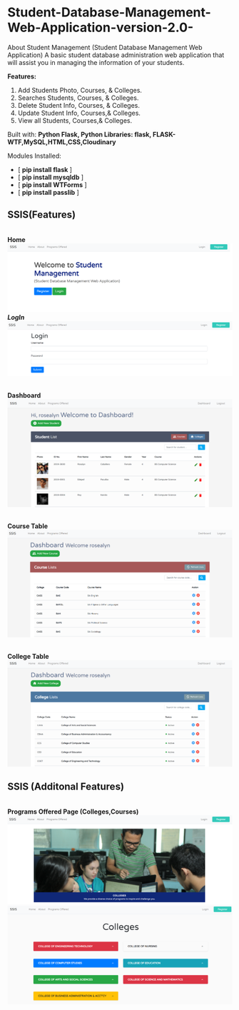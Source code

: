 # Student-Database-Management-Web-Application-version-2.0-


About Student Management
(Student Database Management Web Application)
A basic student database administration web application that will assist you in managing the information of your students.

**Features:** 
1. Add Students Photo, Courses, & Colleges. 
2. Searches Students, Courses, & Colleges.
3. Delete Student Info, Courses, & Colleges.
4. Update Student Info, Courses,& Colleges. 
5. View all Students, Courses,& Colleges.

Built with: **Python Flask, Python Libraries: flask, FLASK-WTF,MySQL,HTML,CSS,Cloudinary**

Modules Installed:
- [ **pip install flask** ] 
- [ **pip install mysqldb** ] 
- [ **pip install WTForms** ] 
- [ **pip install passlib** ]


## SSIS(Features)
<br />**Home**
![1](https://github.com/rossallyn/STUDENT-MANAGEMENT-SYSTEM-/blob/main/app/static/home.png?raw=true)
<br />***LogIn***
![2](https://github.com/rossallyn/STUDENT-MANAGEMENT-SYSTEM-/blob/main/app/static/login.png?raw=true)

<br />**Dashboard**
![3](https://github.com/rossallyn/STUDENT-MANAGEMENT-SYSTEM-/blob/main/app/static/dashboard.png?raw=true)

<br />**Course Table**
![4](https://github.com/rossallyn/STUDENT-MANAGEMENT-SYSTEM-/blob/main/app/static/course.png?raw=true)

<br />**College Table**
![5](https://github.com/rossallyn/STUDENT-MANAGEMENT-SYSTEM-/blob/main/app/static/college.png?raw=true)

## SSIS (Additonal Features)
<br />**Programs Offered Page (Colleges,Courses)**
![6](https://github.com/rossallyn/STUDENT-MANAGEMENT-SYSTEM-/blob/main/app/static/programoffered.png?raw=true)
<br />
![7](https://github.com/rossallyn/STUDENT-MANAGEMENT-SYSTEM-/blob/main/app/static/collegelist.png?raw=true)
